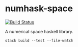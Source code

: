 numhask-space
===

[![Build Status](https://travis-ci.org/tonyday567/numhask-space.svg)](https://travis-ci.org/tonyday567/numhask-space)

A numerical space haskell library.

```
stack build --test --file-watch
```
